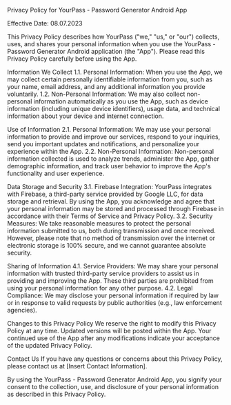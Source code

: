 Privacy Policy for YourPass - Password Generator Android App

Effective Date: 08.07.2023

This Privacy Policy describes how YourPass ("we," "us," or "our") collects, uses, and shares your personal information when you use the YourPass - Password Generator Android application (the "App"). Please read this Privacy Policy carefully before using the App.

Information We Collect 1.1. Personal Information: When you use the App, we may collect certain personally identifiable information from you, such as your name, email address, and any additional information you provide voluntarily.
1.2. Non-Personal Information:
We may also collect non-personal information automatically as you use the App, such as device information (including unique device identifiers), usage data, and technical information about your device and internet connection.

Use of Information 2.1. Personal Information: We may use your personal information to provide and improve our services, respond to your inquiries, send you important updates and notifications, and personalize your experience within the App.
2.2. Non-Personal Information:
Non-personal information collected is used to analyze trends, administer the App, gather demographic information, and track user behavior to improve the App's functionality and user experience.

Data Storage and Security 3.1. Firebase Integration: YourPass integrates with Firebase, a third-party service provided by Google LLC, for data storage and retrieval. By using the App, you acknowledge and agree that your personal information may be stored and processed through Firebase in accordance with their Terms of Service and Privacy Policy.
3.2. Security Measures:
We take reasonable measures to protect the personal information submitted to us, both during transmission and once received. However, please note that no method of transmission over the internet or electronic storage is 100% secure, and we cannot guarantee absolute security.

Sharing of Information 4.1. Service Providers: We may share your personal information with trusted third-party service providers to assist us in providing and improving the App. These third parties are prohibited from using your personal information for any other purpose.
4.2. Legal Compliance:
We may disclose your personal information if required by law or in response to valid requests by public authorities (e.g., law enforcement agencies).

Changes to this Privacy Policy
We reserve the right to modify this Privacy Policy at any time. Updated versions will be posted within the App. Your continued use of the App after any modifications indicate your acceptance of the updated Privacy Policy.

Contact Us
If you have any questions or concerns about this Privacy Policy, please contact us at [Insert Contact Information].

By using the YourPass - Password Generator Android App, you signify your consent to the collection, use, and disclosure of your personal information as described in this Privacy Policy.